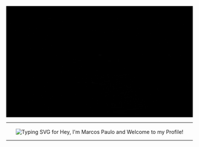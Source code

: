 <img src="./assets/banner_fifo.gif" align="center" alt="Banner" width="100%" height="300px"/>

---

<div align="center">
    <img src="https://readme-typing-svg.demolab.com?font=Fira+Mono&size=24&duration=2000&pause=1000&color=F7F7F7&repeat=false&width=435&lines=Hey%2C+I'm+Marcos+Paulo+and+Welcome+to+my+Profile!" alt="Typing SVG for Hey, I'm Marcos Paulo and Welcome to my Profile!" align="center"/>
</div>

---

